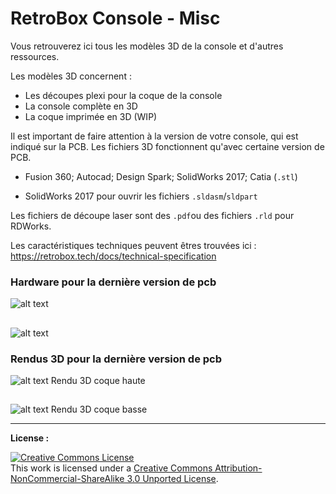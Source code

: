 
# RetroBox Console - Misc

Vous retrouverez ici tous les modèles 3D de la console et d'autres ressources.

Les modèles 3D concernent :

- Les découpes plexi pour la coque de la console
- La console complète en 3D
- La coque imprimée en 3D (WIP)

Il est important de faire attention à la version de votre console, qui est indiqué sur la PCB. Les fichiers 3D fonctionnent qu'avec certaine version de PCB.


* Fusion 360; Autocad; Design Spark; SolidWorks 2017; Catia (`.stl`)

* SolidWorks 2017 pour ouvrir les fichiers `.sldasm`/`sldpart`

Les fichiers de découpe laser sont des `.pdf`ou des fichiers `.rld` pour RDWorks.

Les caractéristiques techniques peuvent êtres trouvées ici : https://retrobox.tech/docs/technical-specification

### **Hardware pour la dernière version de pcb**

![alt text](https://static.retrobox.tech/img/pcb/board.png  "Screenshot du pcb")
##

![alt text](https://static.retrobox.tech/img/pcb/schematics.png  "Screenshot du schema") 
### **Rendus 3D pour la dernière version de pcb**

![alt text](https://static.retrobox.tech/img/3D/plexitop_render.JPG  "Rendu 3D coque haute")
Rendu 3D coque haute
##

![alt text](https://static.retrobox.tech/img/3D/plexibot_render.JPG "Rendu 3D coque basse")
Rendu 3D coque basse

 ---
__License :__

<a  rel="license"  href="http://creativecommons.org/licenses/by-nc-sa/3.0/"><img  alt="Creative Commons License"  style="border-width:0"  src="https://i.creativecommons.org/l/by-nc-sa/3.0/88x31.png"  /></a><br  />This work is licensed under a <a  rel="license"  href="http://creativecommons.org/licenses/by-nc-sa/3.0/">Creative Commons Attribution-NonCommercial-ShareAlike 3.0 Unported License</a>.

